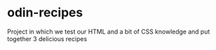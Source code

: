 # odin-recipes
Project in which we test our HTML and a bit of CSS knowledge and put together 3 delicious recipes 
